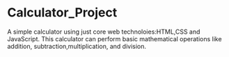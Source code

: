 # Calculator_Project
A simple calculator using just
core web technoloies:HTML,CSS
and JavaScript. This calculator
can perform basic mathematical 
operations like addition,
subtraction,multiplication,
and division.
